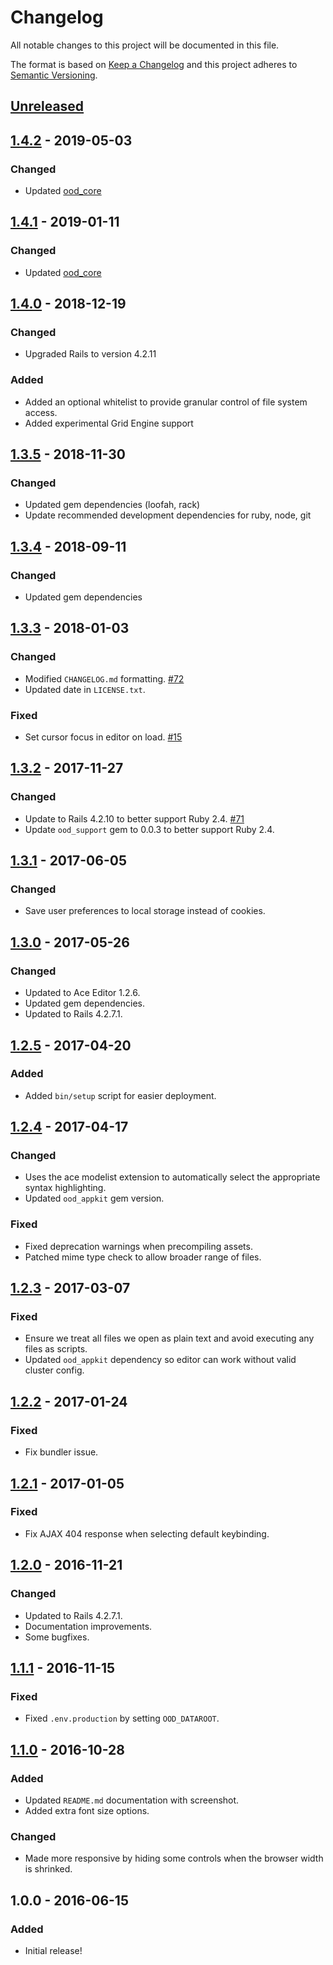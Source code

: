 # Changelog

All notable changes to this project will be documented in this file.

The format is based on [Keep a Changelog](http://keepachangelog.com/en/1.0.0/)
and this project adheres to [Semantic Versioning](http://semver.org/spec/v2.0.0.html).

## [Unreleased]
## [1.4.2] - 2019-05-03
### Changed
- Updated [ood_core](https://github.com/OSC/ood_core/blob/master/CHANGELOG.md#090---2019-05-04) 

## [1.4.1] - 2019-01-11
### Changed
- Updated [ood_core](https://github.com/OSC/ood_core/blob/master/CHANGELOG.md#071---2019-01-11)

## [1.4.0] - 2018-12-19
### Changed
- Upgraded Rails to version 4.2.11

### Added
- Added an optional whitelist to provide granular control of file system access.
- Added experimental Grid Engine support

## [1.3.5] - 2018-11-30
### Changed
- Updated gem dependencies (loofah, rack)
- Update recommended development dependencies for ruby, node, git

## [1.3.4] - 2018-09-11
### Changed
- Updated gem dependencies

## [1.3.3] - 2018-01-03
### Changed
- Modified `CHANGELOG.md` formatting.
  [#72](https://github.com/OSC/ood-fileeditor/issues/72)
- Updated date in `LICENSE.txt`.

### Fixed
- Set cursor focus in editor on load.
  [#15](https://github.com/OSC/ood-fileeditor/issues/15)

## [1.3.2] - 2017-11-27
### Changed
- Update to Rails 4.2.10 to better support Ruby 2.4.
  [#71](https://github.com/OSC/ood-fileeditor/issues/71)
- Update `ood_support` gem to 0.0.3 to better support Ruby 2.4.

## [1.3.1] - 2017-06-05
### Changed
- Save user preferences to local storage instead of cookies.

## [1.3.0] - 2017-05-26
### Changed
- Updated to Ace Editor 1.2.6.
- Updated gem dependencies.
- Updated to Rails 4.2.7.1.

## [1.2.5] - 2017-04-20
### Added
- Added `bin/setup` script for easier deployment.

## [1.2.4] - 2017-04-17
### Changed
- Uses the ace modelist extension to automatically select the appropriate
  syntax highlighting.
- Updated `ood_appkit` gem version.

### Fixed
- Fixed deprecation warnings when precompiling assets.
- Patched mime type check to allow broader range of files.

## [1.2.3] - 2017-03-07
### Fixed
- Ensure we treat all files we open as plain text and avoid executing any files
  as scripts.
- Updated `ood_appkit` dependency so editor can work without valid cluster
  config.

## [1.2.2] - 2017-01-24
### Fixed
- Fix bundler issue.

## [1.2.1] - 2017-01-05
### Fixed
- Fix AJAX 404 response when selecting default keybinding.

## [1.2.0] - 2016-11-21
### Changed
- Updated to Rails 4.2.7.1.
- Documentation improvements.
- Some bugfixes.

## [1.1.1] - 2016-11-15
### Fixed
- Fixed `.env.production` by setting `OOD_DATAROOT`.

## [1.1.0] - 2016-10-28
### Added
- Updated `README.md` documentation with screenshot.
- Added extra font size options.

### Changed
- Made more responsive by hiding some controls when the browser width is
  shrinked.

## 1.0.0 - 2016-06-15
### Added
- Initial release!

[Unreleased]: https://github.com/OSC/ood-fileeditor/compare/v1.4.2...HEAD
[1.4.2]: https://github.com/OSC/ood-fileeditor/compare/v1.4.1...v1.4.2
[1.4.1]: https://github.com/OSC/ood-fileeditor/compare/v1.4.0...v1.4.1
[1.4.0]: https://github.com/OSC/ood-fileeditor/compare/v1.3.5...v1.4.0
[1.3.5]: https://github.com/OSC/ood-fileeditor/compare/v1.3.4...v1.3.5
[1.3.4]: https://github.com/OSC/ood-fileeditor/compare/v1.3.3...v1.3.4
[1.3.3]: https://github.com/OSC/ood-fileeditor/compare/v1.3.2...v1.3.3
[1.3.2]: https://github.com/OSC/ood-fileeditor/compare/v1.3.1...v1.3.2
[1.3.1]: https://github.com/OSC/ood-fileeditor/compare/v1.3.0...v1.3.1
[1.3.0]: https://github.com/OSC/ood-fileeditor/compare/v1.2.5...v1.3.0
[1.2.5]: https://github.com/OSC/ood-fileeditor/compare/v1.2.4...v1.2.5
[1.2.4]: https://github.com/OSC/ood-fileeditor/compare/v1.2.3...v1.2.4
[1.2.3]: https://github.com/OSC/ood-fileeditor/compare/v1.2.2...v1.2.3
[1.2.2]: https://github.com/OSC/ood-fileeditor/compare/v1.2.1...v1.2.2
[1.2.1]: https://github.com/OSC/ood-fileeditor/compare/v1.2.0...v1.2.1
[1.2.0]: https://github.com/OSC/ood-fileeditor/compare/v1.1.1...v1.2.0
[1.1.1]: https://github.com/OSC/ood-fileeditor/compare/v1.1.0...v1.1.1
[1.1.0]: https://github.com/OSC/ood-fileeditor/compare/v1.0.0...v1.1.0
